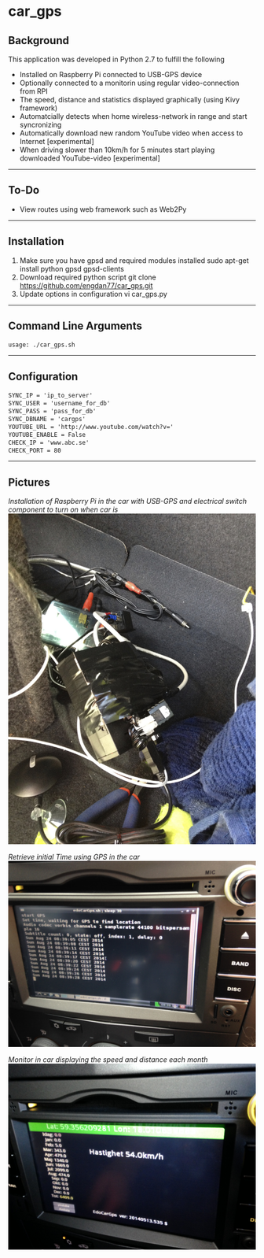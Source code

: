 car_gps
==============

Background
--------------

This application was developed in Python 2.7 to fulfill the following

- Installed on Raspberry Pi connected to USB-GPS device
- Optionally connected to a monitorin using regular video-connection from RPI
- The speed, distance and statistics displayed graphically (using Kivy framework)
- Automatcially detects when home wireless-network in range and start syncronizing 
- Automatically download new random YouTube video when access to Internet [experimental]
- When driving slower than 10km/h for 5 minutes start playing downloaded YouTube-video [experimental]

----------------------
To-Do
----------------------

- View routes using web framework such as Web2Py

----------------------
Installation
----------------------

1) Make sure you have gpsd and required modules installed
	sudo apt-get install python gpsd gpsd-clients
2) Download required python script
	git clone https://github.com/engdan77/car_gps.git
3) Update options in configuration
	vi car_gps.py

----------------------
Command Line Arguments
----------------------

```
usage: ./car_gps.sh
```


-------------------------
Configuration
-------------------------

	SYNC_IP = 'ip_to_server'
	SYNC_USER = 'username_for_db'
	SYNC_PASS = 'pass_for_db'
	SYNC_DBNAME = 'cargps'
	YOUTUBE_URL = 'http://www.youtube.com/watch?v='
	YOUTUBE_ENABLE = False
	CHECK_IP = 'www.abc.se'
	CHECK_PORT = 80

-------------------------
Pictures
-------------------------
*Installation of Raspberry Pi in the car with USB-GPS and electrical switch component to turn on when car is*
![Main Board](https://github.com/engdan77/car_gps/blob/master/pics/img0.jpg)

*Retrieve initial Time using GPS in the car*
![Main Board](https://github.com/engdan77/car_gps/blob/master/pics/img1.jpg)

*Monitor in car displaying the speed and distance each month*
![Main Board](https://github.com/engdan77/car_gps/blob/master/pics/img2.jpg)

